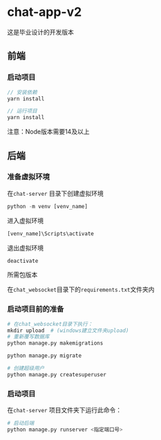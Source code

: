 # chat-app-v2

这是毕业设计的开发版本



## 前端

### 启动项目

```javascript
// 安装依赖
yarn install

// 运行项目
yarn install
```

注意：Node版本需要14及以上



## 后端

### 准备虚拟环境

在`chat-server` 目录下创建虚拟环境

```python
python -m venv [venv_name]
```

进入虚拟环境

```python
[venv_name]\Scripts\activate
```

退出虚拟环境

```python
deactivate
```

所需包版本

在`chat_websocket`目录下的`requirements.txt`文件夹内



### 启动项目前的准备

```python
# 在chat_websocket目录下执行：
mkdir upload  # (windows建立文件夹upload)
# 重新覆写数据库
python manage.py makemigrations

python manage.py migrate

# 创建超级用户
python manage.py createsuperuser

```



### 启动项目

在`chat-server` 项目文件夹下运行此命令：

```python
# 启动后端
python manage.py runserver <指定端口号>
```

